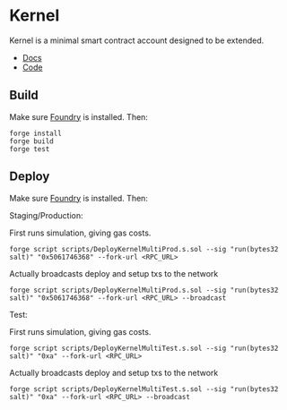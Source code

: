 # Kernel

Kernel is a minimal smart contract account designed to be extended.

- [Docs](https://docs.zerodev.app/extend-wallets/overview)
- [Code](https://github.com/zerodevapp/kernel)

## Build

Make sure [Foundry](https://github.com/foundry-rs/foundry) is installed. Then:

```
forge install
forge build
forge test
```

## Deploy

Make sure [Foundry](https://github.com/foundry-rs/foundry) is installed. Then:

Staging/Production:

First runs simulation, giving gas costs.

```
forge script scripts/DeployKernelMultiProd.s.sol --sig "run(bytes32 salt)" "0x5061746368" --fork-url <RPC_URL>
```

Actually broadcasts deploy and setup txs to the network

```
forge script scripts/DeployKernelMultiProd.s.sol --sig "run(bytes32 salt)" "0x5061746368" --fork-url <RPC_URL> --broadcast
```

Test:

First runs simulation, giving gas costs.

```
forge script scripts/DeployKernelMultiTest.s.sol --sig "run(bytes32 salt)" "0xa" --fork-url <RPC_URL>
```

Actually broadcasts deploy and setup txs to the network

```
forge script scripts/DeployKernelMultiTest.s.sol --sig "run(bytes32 salt)" "0xa" --fork-url <RPC_URL> --broadcast
```
